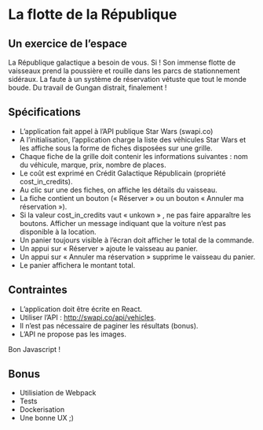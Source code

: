 # La flotte de la République

## Un exercice de l’espace

La République galactique a besoin de vous. Si ! Son immense flotte de vaisseaux prend la poussière et rouille dans les parcs de stationnement sidéraux. La faute à un système de réservation vétuste que tout le monde boude. Du travail de Gungan distrait, finalement !

## Spécifications
- L’application fait appel à l’API publique Star Wars (swapi.co)
- A l’initialisation, l’application charge la liste des véhicules Star Wars et les affiche sous la forme de fiches disposées sur une grille.
- Chaque fiche de la grille doit contenir les informations suivantes : nom du véhicule,  marque, prix, nombre de places.
- Le coût est exprimé en Crédit Galactique Républicain (propriété cost_in_credits).
- Au clic sur une des fiches, on affiche les détails du vaisseau.
- La fiche contient un bouton (« Réserver » ou un bouton « Annuler ma réservation »).
- Si la valeur cost_in_credits vaut « unkown » , ne pas faire apparaître les boutons. Afficher un message indiquant que la voiture n’est pas disponible à la location.
- Un panier toujours visible à l’écran doit afficher le total de la commande.
- Un appui sur « Réserver » ajoute le vaisseau au panier.
- Un appui sur « Annuler ma réservation  » supprime le vaisseau du panier.
- Le panier affichera le montant total.

## Contraintes
- L’application doit être écrite en React.
- Utiliser l’API : http://swapi.co/api/vehicles.
- Il n’est pas nécessaire de paginer les résultats (bonus).
- L’API ne propose pas les images.


Bon Javascript !

## Bonus
- Utilisiation de Webpack
- Tests
- Dockerisation
- Une bonne UX ;)
